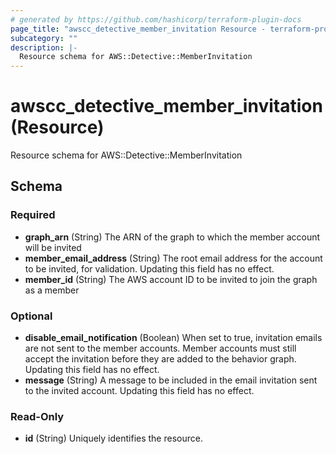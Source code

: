 ```yaml
---
# generated by https://github.com/hashicorp/terraform-plugin-docs
page_title: "awscc_detective_member_invitation Resource - terraform-provider-awscc"
subcategory: ""
description: |-
  Resource schema for AWS::Detective::MemberInvitation
---
```


# awscc_detective_member_invitation (Resource)

Resource schema for AWS::Detective::MemberInvitation



<!-- schema generated by tfplugindocs -->
## Schema

### Required

- **graph_arn** (String) The ARN of the graph to which the member account will be invited
- **member_email_address** (String) The root email address for the account to be invited, for validation. Updating this field has no effect.
- **member_id** (String) The AWS account ID to be invited to join the graph as a member

### Optional

- **disable_email_notification** (Boolean) When set to true, invitation emails are not sent to the member accounts. Member accounts must still accept the invitation before they are added to the behavior graph. Updating this field has no effect.
- **message** (String) A message to be included in the email invitation sent to the invited account. Updating this field has no effect.

### Read-Only

- **id** (String) Uniquely identifies the resource.


